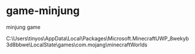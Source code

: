 # game-minjung
minjung game



C:\Users\tinyos\AppData\Local\Packages\Microsoft.MinecraftUWP_8wekyb3d8bbwe\LocalState\games\com.mojang\minecraftWorlds


